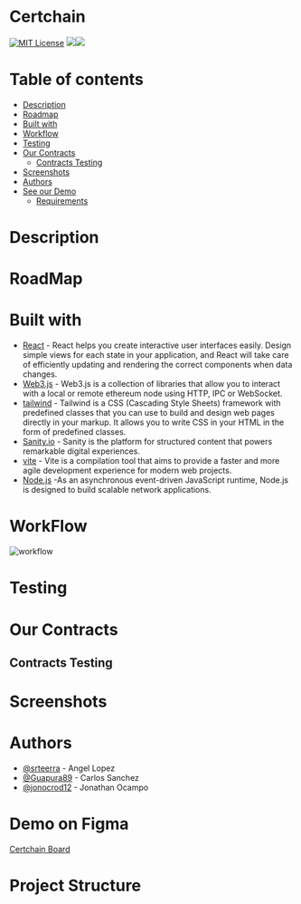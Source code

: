 # Certchain


[![MIT License](https://img.shields.io/badge/License-MIT-green.svg)](https://choosealicense.com/licenses/mit/)
![](https://img.shields.io/github/stars/srteerra/certchain)![](https://img.shields.io/github/forks/srteerra/certchain)


# Table of contents
- [Description](#Description)
- [Roadmap](#roadmap)
- [Built with](#built-with)
- [Workflow](#workflow)
- [Testing](#Testing)
- [Our Contracts](#our-contracts)
  - [Contracts Testing](#contracts-testing)
- [Screenshots](#screenshots)
- [Authors](#authors)
- [See our Demo](#demo-on-figma)
  - [Requirements](#requirements)

# Description


# RoadMap


 # Built with
- [React](https://es.reactjs.org/) - React helps you create interactive user interfaces easily. Design simple views for each state in your application, and React will take care of efficiently updating and rendering the correct components when data changes.
- [Web3.js](https://web3js.readthedocs.io/en/v1.8.0/) - Web3.js is a collection of libraries that allow you to interact with a local or remote ethereum node using HTTP, IPC or WebSocket.
- [tailwind](https://tailwindcss.com/) - Tailwind is a CSS (Cascading Style Sheets) framework with predefined classes that you can use to build and design web pages directly in your markup. It allows you to write CSS in your HTML in the form of predefined classes.
- [Sanity.io](https://www.sanity.io/) - Sanity is the platform for structured content that powers remarkable digital experiences.
- [vite](https://vitejs.dev/) - Vite is a compilation tool that aims to provide a faster and more agile development experience for modern web projects.
-  [Node.js](https://nodejs.org/es/) -As an asynchronous event-driven JavaScript runtime, Node.js is designed to build scalable network applications.


# WorkFlow
![workflow](https://user-images.githubusercontent.com/74383100/219537586-ab0f89a6-06c0-4705-ba43-9350da71dc82.jpg)


# Testing


# Our Contracts


## Contracts Testing


# Screenshots


# Authors

- [@srteerra](https://www.github.com/srteerra) - Angel Lopez
- [@Guapura89](https://www.github.com/Guapura89) - Carlos Sanchez
- [@jonocrod12](https://github.com/jonocrod12) - Jonathan Ocampo


# Demo on Figma
[Certchain Board](https://www.figma.com/file/2Ksk6bWFdNeJu40NZA1DiP/Cert?node-id=0%3A1)



# Project Structure

